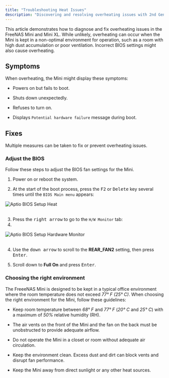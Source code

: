 ```yaml
---
title: "Troubleshooting Heat Issues"
description: "Discovering and resolving overheating issues with 2nd Generation FreeNAS Minis."
---
```


This article demonstrates how to diagnose and fix overheating issues in the FreeNAS Mini and Mini XL. While unlikely, overheating can occur when the Mini is kept in a non-optimal environment for operation, such as a room with high dust accumulation or poor ventilation. Incorrect BIOS settings might also cause overheating.

## Symptoms

When overheating, the Mini might display these symptoms:

* Powers on but fails to boot.

* Shuts down unexpectedly.

* Refuses to turn on.

* Displays `Potential hardware failure` message during boot.

## Fixes

Multiple measures can be taken to fix or prevent overheating issues.

### Adjust the BIOS

Follow these steps to adjust the BIOS fan settings for the Mini.

1. Power on or reboot the system.

2. At the start of the boot process, press the <kbd>F2</kbd> or <kbd>Delete</kbd> key several times until the `BIOS Main menu` appears:

![Aptio BIOS Setup Heat](/images/TrueCommand/1.2/AptioBIOSSetupHeat.png "Aptio BIOS Setup Heat")
   <br><br>

3. Press the <kbd>right arrow</kbd> to go to the `H/W Monitor` tab:
4. 
![Aptio BIOS Setup Hardware Monitor](/images/TrueCommand/1.2/AptioBIOSSetupHWMonitor.png "Aptio BIOS Setup Hardware Monitor")
   <br><br>

4. Use the <kbd>down arrow</kbd> to scroll to the **REAR_FAN2** setting, then press <kbd>Enter</kbd>.

5. Scroll down to **Full On** and press <kbd>Enter</kbd>.

### Choosing the right environment

The FreeeNAS Mini is designed to be kept in a typical office environment where the room temperature does not exceed *77° F (25° C)*. When choosing the right environment for the Mini, follow these guidelines:

* Keep room temperature between *68° F* and *77° F* (*20° C* and *25° C*) with a maximum of *50%* relative humidity (RH).

* The air vents on the front of the Mini and the fan on the back must be unobstructed to provide adequate airflow.

* Do not operate the Mini in a closet or room without adequate air circulation.

* Keep the environment clean. Excess dust and dirt can block vents and disrupt fan performance.

* Keep the Mini away from direct sunlight or any other heat sources.
